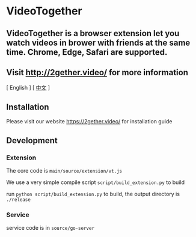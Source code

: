 # VideoTogether

## VideoTogether is a browser extension let you watch videos in brower with friends at the same time. Chrome, Edge, Safari are supported.

## Visit http://2gether.video/ for more information

[ English ] [ [中文](https://github.com/tamakyi/VideoTogether/blob/main/README_zh.MD) ]

## Installation

Please visit our website https://2gether.video/ for installation guide


## Development

### Extension

The core code is `main/source/extension/vt.js`

We use a very simple compile script `script/build_extension.py` to build

run `python script/build_extension.py` to build, the output directory is `./release` 

### Service

service code is in `source/go-server`

